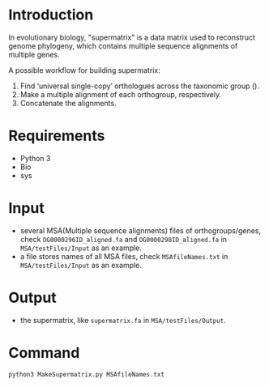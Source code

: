 # Introduction
In evolutionary biology, "supermatrix" is a data matrix used to reconstruct genome phylogeny, which contains multiple sequence alignments of multiple genes. 

A possible workflow for building supermatrix:

 1. Find ‘universal single-copy’ orthologues across the taxonomic group ().
 2. Make a multiple alignment of each orthogroup, respectively.
 3. Concatenate the alignments.
# Requirements
 - Python 3
 - Bio
 - sys
# Input
 - several MSA(Multiple sequence alignments) files of orthogroups/genes, check `OG0000296ID_aligned.fa` and `OG0000298ID_aligned.fa` in `MSA/testFiles/Input` as an example.
- a file stores names of all MSA files, check `MSAfileNames.txt` in `MSA/testFiles/Input` as an example.
# Output
 - the supermatrix, like `supermatrix.fa` in `MSA/testFiles/Output`.
# Command
```python
python3 MakeSupermatrix.py MSAfileNames.txt
```
<!--stackedit_data:
eyJoaXN0b3J5IjpbLTk1ODE1NzEzMSwtMTU1NzU1NzY4OSwtND
Y0NTc1MDUyLC0xMTI4NDg4NDQyXX0=
-->